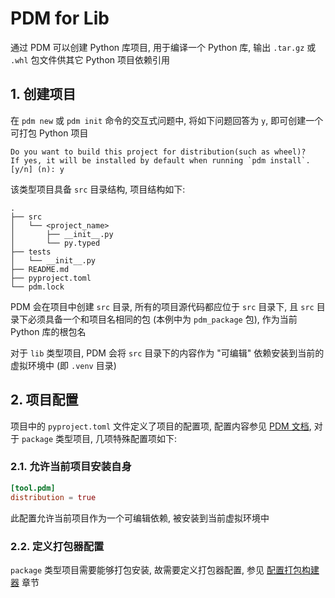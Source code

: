 # PDM for Lib

通过 PDM 可以创建 Python 库项目, 用于编译一个 Python 库, 输出 `.tar.gz` 或 `.whl` 包文件供其它 Python 项目依赖引用

## 1. 创建项目

在 `pdm new` 或 `pdm init` 命令的交互式问题中, 将如下问题回答为 `y`, 即可创建一个可打包 Python 项目

```plaintext
Do you want to build this project for distribution(such as wheel)?
If yes, it will be installed by default when running `pdm install`. [y/n] (n): y
```

该类型项目具备 `src` 目录结构, 项目结构如下:

```plaintext
.
├── src
│   └── <project_name>
│       ├── __init__.py
│       └── py.typed
├── tests
│   └── __init__.py
├── README.md
├── pyproject.toml
└── pdm.lock
```

PDM 会在项目中创建 `src` 目录, 所有的项目源代码都应位于 `src` 目录下, 且 `src` 目录下必须具备一个和项目名相同的包 (本例中为 `pdm_package` 包), 作为当前 Python 库的根包名

对于 `lib` 类型项目, PDM 会将 `src` 目录下的内容作为 "可编辑" 依赖安装到当前的虚拟环境中 (即 `.venv` 目录)

## 2. 项目配置

项目中的 `pyproject.toml` 文件定义了项目的配置项, 配置内容参见 [PDM 文档](../README.md), 对于 `package` 类型项目, 几项特殊配置项如下:

### 2.1. 允许当前项目安装自身

```toml
[tool.pdm]
distribution = true
```

此配置允许当前项目作为一个可编辑依赖, 被安装到当前虚拟环境中

### 2.2. 定义打包器配置

`package` 类型项目需要能够打包安装, 故需要定义打包器配置, 参见 [配置打包构建器](../README.md#71-配置打包构建器) 章节
